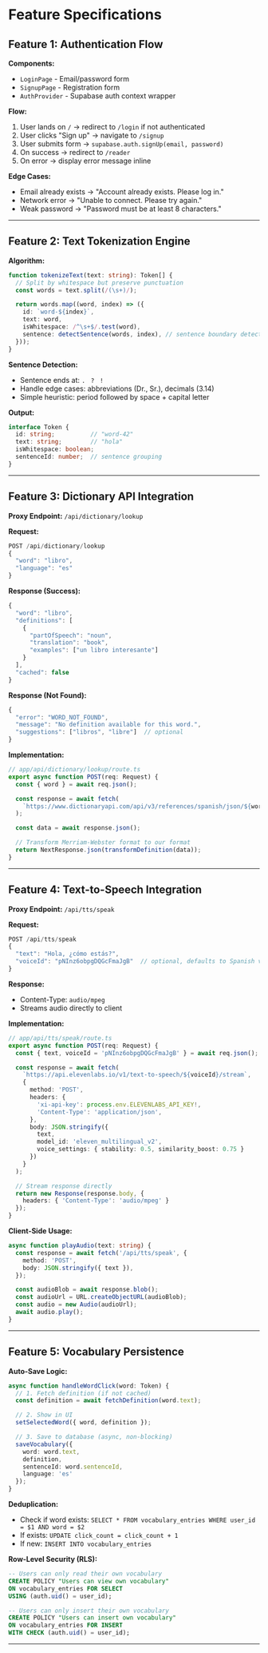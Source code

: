 # Feature Specifications

## Feature 1: Authentication Flow

**Components:**
- `LoginPage` - Email/password form
- `SignupPage` - Registration form
- `AuthProvider` - Supabase auth context wrapper

**Flow:**
1. User lands on `/` → redirect to `/login` if not authenticated
2. User clicks "Sign up" → navigate to `/signup`
3. User submits form → `supabase.auth.signUp(email, password)`
4. On success → redirect to `/reader`
5. On error → display error message inline

**Edge Cases:**
- Email already exists → "Account already exists. Please log in."
- Network error → "Unable to connect. Please try again."
- Weak password → "Password must be at least 8 characters."

---

## Feature 2: Text Tokenization Engine

**Algorithm:**
```typescript
function tokenizeText(text: string): Token[] {
  // Split by whitespace but preserve punctuation
  const words = text.split(/(\s+)/);

  return words.map((word, index) => ({
    id: `word-${index}`,
    text: word,
    isWhitespace: /^\s+$/.test(word),
    sentence: detectSentence(words, index), // sentence boundary detection
  }));
}
```

**Sentence Detection:**
- Sentence ends at: `. ` `? ` `! `
- Handle edge cases: abbreviations (Dr., Sr.), decimals (3.14)
- Simple heuristic: period followed by space + capital letter

**Output:**
```typescript
interface Token {
  id: string;          // "word-42"
  text: string;        // "hola"
  isWhitespace: boolean;
  sentenceId: number;  // sentence grouping
}
```

---

## Feature 3: Dictionary API Integration

**Proxy Endpoint:** `/api/dictionary/lookup`

**Request:**
```typescript
POST /api/dictionary/lookup
{
  "word": "libro",
  "language": "es"
}
```

**Response (Success):**
```typescript
{
  "word": "libro",
  "definitions": [
    {
      "partOfSpeech": "noun",
      "translation": "book",
      "examples": ["un libro interesante"]
    }
  ],
  "cached": false
}
```

**Response (Not Found):**
```typescript
{
  "error": "WORD_NOT_FOUND",
  "message": "No definition available for this word.",
  "suggestions": ["libros", "libre"]  // optional
}
```

**Implementation:**
```typescript
// app/api/dictionary/lookup/route.ts
export async function POST(req: Request) {
  const { word } = await req.json();

  const response = await fetch(
    `https://www.dictionaryapi.com/api/v3/references/spanish/json/${word}?key=${process.env.MERRIAM_WEBSTER_API_KEY}`
  );

  const data = await response.json();

  // Transform Merriam-Webster format to our format
  return NextResponse.json(transformDefinition(data));
}
```

---

## Feature 4: Text-to-Speech Integration

**Proxy Endpoint:** `/api/tts/speak`

**Request:**
```typescript
POST /api/tts/speak
{
  "text": "Hola, ¿cómo estás?",
  "voiceId": "pNInz6obpgDQGcFmaJgB"  // optional, defaults to Spanish voice
}
```

**Response:**
- Content-Type: `audio/mpeg`
- Streams audio directly to client

**Implementation:**
```typescript
// app/api/tts/speak/route.ts
export async function POST(req: Request) {
  const { text, voiceId = 'pNInz6obpgDQGcFmaJgB' } = await req.json();

  const response = await fetch(
    `https://api.elevenlabs.io/v1/text-to-speech/${voiceId}/stream`,
    {
      method: 'POST',
      headers: {
        'xi-api-key': process.env.ELEVENLABS_API_KEY!,
        'Content-Type': 'application/json',
      },
      body: JSON.stringify({
        text,
        model_id: 'eleven_multilingual_v2',
        voice_settings: { stability: 0.5, similarity_boost: 0.75 }
      })
    }
  );

  // Stream response directly
  return new Response(response.body, {
    headers: { 'Content-Type': 'audio/mpeg' }
  });
}
```

**Client-Side Usage:**
```typescript
async function playAudio(text: string) {
  const response = await fetch('/api/tts/speak', {
    method: 'POST',
    body: JSON.stringify({ text }),
  });

  const audioBlob = await response.blob();
  const audioUrl = URL.createObjectURL(audioBlob);
  const audio = new Audio(audioUrl);
  await audio.play();
}
```

---

## Feature 5: Vocabulary Persistence

**Auto-Save Logic:**
```typescript
async function handleWordClick(word: Token) {
  // 1. Fetch definition (if not cached)
  const definition = await fetchDefinition(word.text);

  // 2. Show in UI
  setSelectedWord({ word, definition });

  // 3. Save to database (async, non-blocking)
  saveVocabulary({
    word: word.text,
    definition,
    sentenceId: word.sentenceId,
    language: 'es'
  });
}
```

**Deduplication:**
- Check if word exists: `SELECT * FROM vocabulary_entries WHERE user_id = $1 AND word = $2`
- If exists: `UPDATE click_count = click_count + 1`
- If new: `INSERT INTO vocabulary_entries`

**Row-Level Security (RLS):**
```sql
-- Users can only read their own vocabulary
CREATE POLICY "Users can view own vocabulary"
ON vocabulary_entries FOR SELECT
USING (auth.uid() = user_id);

-- Users can only insert their own vocabulary
CREATE POLICY "Users can insert own vocabulary"
ON vocabulary_entries FOR INSERT
WITH CHECK (auth.uid() = user_id);
```

---
